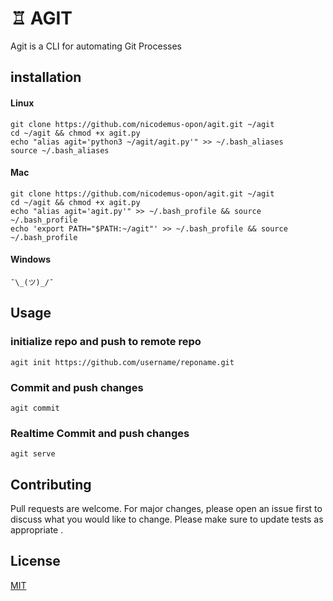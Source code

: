 # **♖ AGIT**

Agit is a CLI for automating Git Processes


## installation

#### Linux


    git clone https://github.com/nicodemus-opon/agit.git ~/agit
    cd ~/agit && chmod +x agit.py
    echo "alias agit='python3 ~/agit/agit.py'" >> ~/.bash_aliases
    source ~/.bash_aliases
    
   
   
#### Mac


    git clone https://github.com/nicodemus-opon/agit.git ~/agit
    cd ~/agit && chmod +x agit.py
    echo "alias agit='agit.py'" >> ~/.bash_profile && source ~/.bash_profile
    echo 'export PATH="$PATH:~/agit"' >> ~/.bash_profile && source ~/.bash_profile

#### Windows


    ¯\_(ツ)_/¯
    
   
## Usage
### initialize repo and push to remote repo
    
    agit init https://github.com/username/reponame.git


### Commit and push changes

    agit commit


### Realtime Commit and push changes

    agit serve

## Contributing
Pull requests are welcome. For major changes, please open an issue first to discuss what you would like to change.
Please make sure to update tests as appropriate .

## License
[MIT](https://choosealicense.com/licenses/mit/)